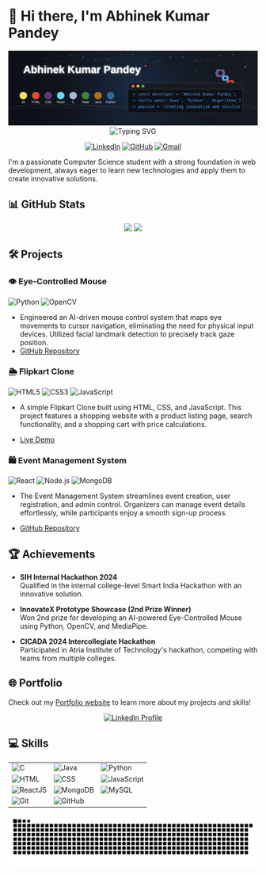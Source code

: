 # 👋 Hi there, I'm Abhinek Kumar Pandey

<div align="center">
  <img src="https://raw.githubusercontent.com/Abhinek8987/Abhinek8987/refs/heads/main/banner.svg" width="800"/>
</div>


<div align="center">
  <img src="https://readme-typing-svg.herokuapp.com?font=Fira+Code&duration=3000&pause=1000&color=4361EE&center=true&vCenter=true&width=435&lines=Computer+Science+Student;Web+Developer;Problem+Solver;Tech+Enthusiast" alt="Typing SVG" />
  
  <br>
  
  [![LinkedIn](https://img.shields.io/badge/LinkedIn-0077B5?style=for-the-badge&logo=linkedin&logoColor=white)](https://www.linkedin.com/in/abhinek-kumar-pandey-bb8821248/)
  [![GitHub](https://img.shields.io/badge/GitHub-100000?style=for-the-badge&logo=github&logoColor=white)](https://github.com/Abhinek8987)
  [![Gmail](https://img.shields.io/badge/Gmail-D14836?style=for-the-badge&logo=gmail&logoColor=white)](mailto:kumar12345abhinek@gmail.com)
</div>

I'm a passionate Computer Science student with a strong foundation in web development, always eager to learn new technologies and apply them to create innovative solutions.

## 📊 GitHub Stats

<div align="center">
  <img height="180em" src="https://github-readme-stats.vercel.app/api?username=Abhinek8987&show_icons=true&theme=tokyonight&include_all_commits=true&count_private=true"/>
  <img height="180em" src="https://github-readme-stats.vercel.app/api/top-langs/?username=Abhinek8987&layout=compact&langs_count=7&theme=tokyonight"/>
</div>


## 🛠️ Projects

### 👁️ Eye-Controlled Mouse
![Python](https://img.shields.io/badge/Python-3776AB?style=for-the-badge&logo=python&logoColor=white)
![OpenCV](https://img.shields.io/badge/OpenCV-5C3EE8?style=for-the-badge&logo=opencv&logoColor=white)

- Engineered an AI-driven mouse control system that maps eye movements to cursor navigation, eliminating the need for physical input devices. Utilized facial landmark detection to precisely track gaze position.
- [GitHub Repository](https://github.com/Abhinek8987/Eye-Controlled-Mouse)

### 🌦️ Flipkart Clone
![HTML5](https://img.shields.io/badge/HTML5-E34F26?style=for-the-badge&logo=html5&logoColor=white)
![CSS3](https://img.shields.io/badge/CSS3-1572B6?style=for-the-badge&logo=css3&logoColor=white)
![JavaScript](https://img.shields.io/badge/JavaScript-F7DF1E?style=for-the-badge&logo=javascript&logoColor=black)

- A simple Flipkart Clone built using HTML, CSS, and JavaScript. This project features a shopping website with a product listing page, search functionality, and a shopping cart with price calculations.

- [Live Demo](https://abhinek8987.github.io/Flipkart_Clone/)

### 🛍️ Event Management System
![React](https://img.shields.io/badge/React-20232A?style=for-the-badge&logo=react&logoColor=61DAFB)
![Node.js](https://img.shields.io/badge/Node.js-43853D?style=for-the-badge&logo=node.js&logoColor=white)
![MongoDB](https://img.shields.io/badge/MongoDB-4EA94B?style=for-the-badge&logo=mongodb&logoColor=white)

- The Event Management System streamlines event creation, user registration, and admin control. Organizers can manage event details effortlessly, while participants enjoy a smooth sign-up process.

- [GitHub Repository](https://github.com/Abhinek8987/E-Commerce)

## 🏆 Achievements

- **SIH Internal Hackathon 2024**  
  Qualified in the internal college-level Smart India Hackathon with an innovative solution.

- **InnovateX Prototype Showcase (2nd Prize Winner)**  
  Won 2nd prize for developing an AI-powered Eye-Controlled Mouse using Python, OpenCV, and MediaPipe.

- **CICADA 2024 Intercollegiate Hackathon**  
  Participated in Atria Institute of Technology's hackathon, competing with teams from multiple colleges.

## 🌐 Portfolio

Check out my [Portfolio website](https://abhinek8987.github.io/Portfolio/) to learn more about my projects and skills!

<div align="center">
  <a href="https://www.linkedin.com/in/abhinek-kumar-pandey-bb8821248/" target="_blank">
    <img src="https://img.shields.io/badge/View%20LinkedIn%20Profile-0e75b6?style=flat&logo=linkedin&logoColor=white" alt="LinkedIn Profile" />
  </a>
</div>

## 💻 Skills

<div align="center">
  <table>
    <tr>
      <td><img src="https://img.shields.io/badge/C-A8B9CC?style=for-the-badge&logo=c&logoColor=white" alt="C"/></td>
      <td><img src="https://img.shields.io/badge/Java-007396?style=for-the-badge&logo=openjdk&logoColor=white" alt="Java"/></td>
      <td><img src="https://img.shields.io/badge/Python-3776AB?style=for-the-badge&logo=python&logoColor=white" alt="Python"/></td>
    </tr>
    <tr>
       <td><img src="https://img.shields.io/badge/HTML-E34F26?style=for-the-badge&logo=html5&logoColor=white" alt="HTML"/></td>
      <td><img src="https://img.shields.io/badge/CSS-1572B6?style=for-the-badge&logo=css3&logoColor=white" alt="CSS"/></td>
      <td><img src="https://img.shields.io/badge/JavaScript-F7DF1E?style=for-the-badge&logo=javascript&logoColor=black" alt="JavaScript"/></td>
    </tr>
    <tr>
      <td><img src="https://img.shields.io/badge/React-20232A?style=for-the-badge&logo=react&logoColor=61DAFB" alt="ReactJS"/></td>
      <td><img src="https://img.shields.io/badge/MongoDB-4EA94B?style=for-the-badge&logo=mongodb&logoColor=white" alt="MongoDB"/></td>
      <td><img src="https://img.shields.io/badge/MySQL-4479A1?style=for-the-badge&logo=mysql&logoColor=white" alt="MySQL"/></td>
    </tr>
    <tr>
      <td><img src="https://img.shields.io/badge/Git-F05032?style=for-the-badge&logo=git&logoColor=white" alt="Git"/></td>
      <td><img src="https://img.shields.io/badge/GitHub-181717?style=for-the-badge&logo=github&logoColor=white" alt="GitHub"/></td>
    </tr>
  </table>
</div>


![Snake Animation](https://raw.githubusercontent.com/Abhinek8987/Abhinek8987/output/github-snake.svg)
